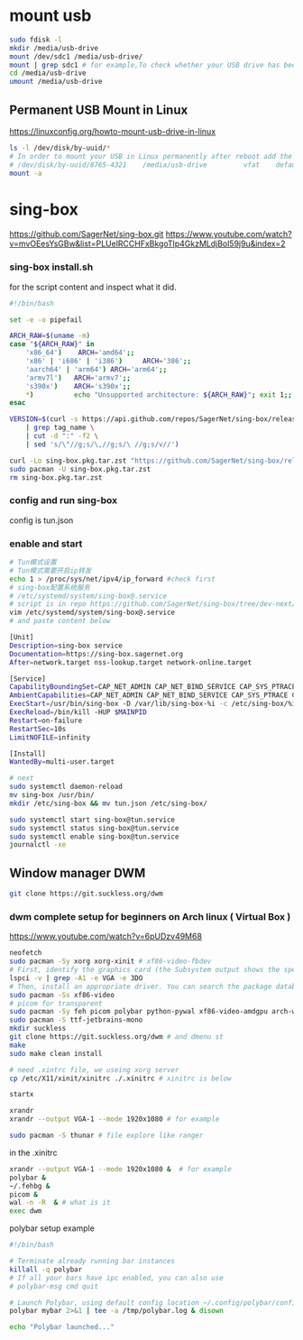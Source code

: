 # mount usb
```sh
sudo fdisk -l
mkdir /media/usb-drive
mount /dev/sdc1 /media/usb-drive/
mount | grep sdc1 # for example,To check whether your USB drive has been mounted correctly 
cd /media/usb-drive
umount /media/usb-drive
```
## Permanent USB Mount in Linux
https://linuxconfig.org/howto-mount-usb-drive-in-linux
```sh
ls -l /dev/disk/by-uuid/*
# In order to mount your USB in Linux permanently after reboot add the following line into your /etc/fstab config file:
# /dev/disk/by-uuid/8765-4321    /media/usb-drive         vfat    defaults   0   0
mount -a
```

# sing-box
https://github.com/SagerNet/sing-box.git
https://www.youtube.com/watch?v=mvOEesYsGBw&list=PLUelRCCHFxBkgoTlp4GkzMLdjBol59j9u&index=2

### sing-box install.sh
for the script content and inspect what it did.
```sh
#!/bin/bash

set -e -o pipefail

ARCH_RAW=$(uname -m)
case "${ARCH_RAW}" in
    'x86_64')    ARCH='amd64';;
    'x86' | 'i686' | 'i386')     ARCH='386';;
    'aarch64' | 'arm64') ARCH='arm64';;
    'armv7l')   ARCH='armv7';;
    's390x')    ARCH='s390x';;
    *)          echo "Unsupported architecture: ${ARCH_RAW}"; exit 1;;
esac

VERSION=$(curl -s https://api.github.com/repos/SagerNet/sing-box/releases/latest \
    | grep tag_name \
    | cut -d ":" -f2 \
    | sed 's/\"//g;s/\,//g;s/\ //g;s/v//')

curl -Lo sing-box.pkg.tar.zst "https://github.com/SagerNet/sing-box/releases/download/v${VERSION}/sing-box_${VERSION}_linux_${ARCH}.pkg.tar.zst"
sudo pacman -U sing-box.pkg.tar.zst
rm sing-box.pkg.tar.zst
```
### config and run sing-box
config is tun.json

### enable and start
```sh
# Tun模式设置
# Tun模式需要开启ip转发
echo 1 > /proc/sys/net/ipv4/ip_forward #check first
# sing-box配置系统服务
# /etc/systemd/system/sing-box@.service
# script is in repo https://github.com/SagerNet/sing-box/tree/dev-next/release/config/sing-box@.service
vim /etc/systemd/system/sing-box@.service
# and paste content below

[Unit]
Description=sing-box service
Documentation=https://sing-box.sagernet.org
After=network.target nss-lookup.target network-online.target

[Service]
CapabilityBoundingSet=CAP_NET_ADMIN CAP_NET_BIND_SERVICE CAP_SYS_PTRACE CAP_DAC_READ_SEARCH
AmbientCapabilities=CAP_NET_ADMIN CAP_NET_BIND_SERVICE CAP_SYS_PTRACE CAP_DAC_READ_SEARCH
ExecStart=/usr/bin/sing-box -D /var/lib/sing-box-%i -c /etc/sing-box/%i.json run
ExecReload=/bin/kill -HUP $MAINPID
Restart=on-failure
RestartSec=10s
LimitNOFILE=infinity

[Install]
WantedBy=multi-user.target

# next
sudo systemctl daemon-reload
mv sing-box /usr/bin/
mkdir /etc/sing-box && mv tun.json /etc/sing-box/

sudo systemctl start sing-box@tun.service
sudo systemctl status sing-box@tun.service
sudo systemctl enable sing-box@tun.service
journalctl -xe
```


## Window manager DWM

```sh
git clone https://git.suckless.org/dwm
```

### dwm complete setup for beginners on Arch linux ( Virtual Box )
https://www.youtube.com/watch?v=6pUDzv49M68

```sh
neofetch
sudo pacman -Sy xorg xorg-xinit # xf86-video-fbdev
# First, identify the graphics card (the Subsystem output shows the specific model):
lspci -v | grep -A1 -e VGA -e 3DO
# Then, install an appropriate driver. You can search the package database for a complete list of open-source video drivers:
sudo pacman -Ss xf86-video
# picom for transparent
sudo pacman -Sy feh picom polybar python-pywal xf86-video-amdgpu arch-wiki-docs
sudo pacman -S ttf-jetbrains-mono 
mkdir suckless
git clone https://git.suckless.org/dwm # and dmenu st
make
sudo make clean install

# need .xintrc file, we useing xorg server
cp /etc/X11/xinit/xinitrc ./.xinitrc # xinitrc is below

startx

xrandr
xrandr --output VGA-1 --mode 1920x1080 # for example

sudo pacman -S thunar # file explore like ranger
```

in the .xinitrc
```sh
xrandr --output VGA-1 --mode 1920x1080 &  # for example
polybar &
~/.fehbg &
picom &
wal -n -R  & # what is it
exec dwm
```

polybar setup example
```sh
#!/bin/bash

# Terminate already running bar instances
killall -q polybar
# If all your bars have ipc enabled, you can also use
# polybar-msg cmd quit

# Launch Polybar, using default config location ~/.config/polybar/config.ini
polybar mybar 2>&1 | tee -a /tmp/polybar.log & disown

echo "Polybar launched..."
```